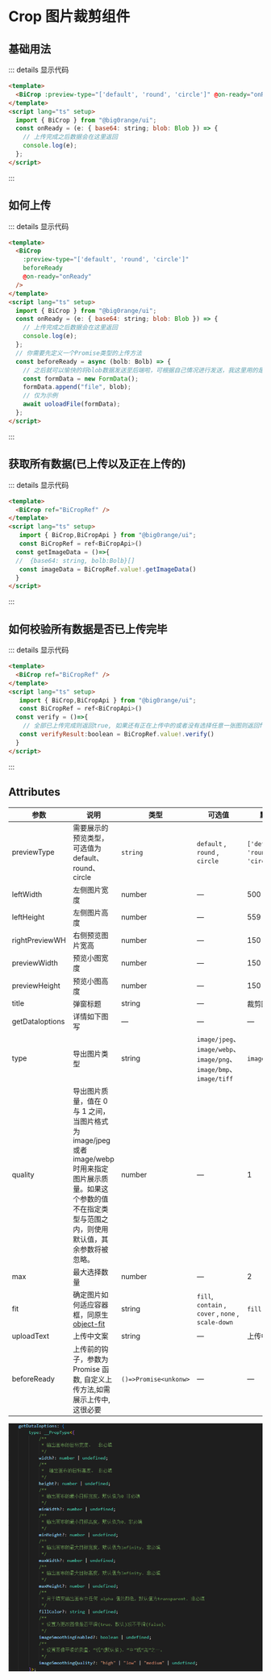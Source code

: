 # Crop 图片裁剪组件

## 基础用法

<BiCrop :preview-type="['default', 'round', 'circle']"  />

::: details 显示代码

```html
<template>
  <BiCrop :preview-type="['default', 'round', 'circle']" @on-ready="onReady" />
</template>
<script lang="ts" setup>
  import { BiCrop } from "@big0range/ui";
  const onReady = (e: { base64: string; blob: Blob }) => {
    // 上传完成之后数据会在这里返回
    console.log(e);
  };
</script>
```

:::

## 如何上传

::: details 显示代码

```html
<template>
  <BiCrop
    :preview-type="['default', 'round', 'circle']"
    beforeReady
    @on-ready="onReady"
  />
</template>
<script lang="ts" setup>
  import { BiCrop } from "@big0range/ui";
  const onReady = (e: { base64: string; blob: Blob }) => {
    // 上传完成之后数据会在这里返回
    console.log(e);
  };
  // 你需要先定义一个Promise类型的上传方法
  const beforeReady = async (bolb: Bolb) => {
    // 之后就可以愉快的将blob数据发送至后端啦，可根据自己情况进行发送，我这里用的是自己封装的request
    const formData = new FormData();
    formData.append("file", blob);
    // 仅为示例
    await uoloadFile(formData);
  };
</script>
```

:::

## 获取所有数据(已上传以及正在上传的)

::: details 显示代码

```html
<template>
  <BiCrop ref="BiCropRef" />
</template>
<script lang="ts" setup>
   import { BiCrop,BiCropApi } from "@big0range/ui";
   const BiCropRef = ref<BiCropApi>()
  const getImageData = ()=>{
  //  {base64: string, bolb:Bolb}[]
   const imageData = BiCropRef.value!.getImageData()
  }
</script>
```

:::

## 如何校验所有数据是否已上传完毕

::: details 显示代码

```html
<template>
  <BiCrop ref="BiCropRef" />
</template>
<script lang="ts" setup>
   import { BiCrop,BiCropApi } from "@big0range/ui";
   const BiCropRef = ref<BiCropApi>()
  const verify = ()=>{
    // 全部已上传完成则返回true, 如果还有正在上传中的或者没有选择任意一张图则返回false
   const verifyResult:boolean = BiCropRef.value!.verify()
  }
</script>
```

:::

## Attributes

| 参数            | 说明                                                                                                                                                                     | 类型                  | 可选值                                                             | 默认                             |
| --------------- | ------------------------------------------------------------------------------------------------------------------------------------------------------------------------ | --------------------- | ------------------------------------------------------------------ | -------------------------------- |
| previewType     | 需要展示的预览类型，可选值为 default、round、circle                                                                                                                      | `string`              | `default` , `round` , `circle`                                     | `['default', 'round', 'circle']` |
| leftWidth       | 左侧图片宽度                                                                                                                                                             | number                | —                                                                  | 500                              |
| leftHeight      | 左侧图片高度                                                                                                                                                             | number                | —                                                                  | 559                              |
| rightPreviewWH  | 右侧预览图片宽高                                                                                                                                                         | number                | —                                                                  | 150                              |
| previewWidth    | 预览小图宽度                                                                                                                                                             | number                | —                                                                  | 150                              |
| previewHeight   | 预览小图高度                                                                                                                                                             | number                | —                                                                  | 150                              |
| title           | 弹窗标题                                                                                                                                                                 | string                | —                                                                  | 裁剪图片                         |
| getDataIoptions | 详情如下图写                                                                                                                                   | —                     | —                                                                  | —                                |
| type            | 导出图片类型                                                                                                                                                             | string                | `image/jpeg`、`image/webp`、`image/png`、`image/bmp`、`image/tiff` | `image/png`                      |
| quality         | 导出图片质量，值在 0 与 1 之间，当图片格式为 image/jpeg 或者 image/webp 时用来指定图片展示质量。如果这个参数的值不在指定类型与范围之内，则使用默认值，其余参数将被忽略。 | number                | —                                                                  | 1                                |
| max             | 最大选择数量                                                                                                                                                             | number                | —                                                                  | 2                                |
| fit             | 确定图片如何适应容器框，同原生 [object-fit](https://developer.mozilla.org/en-US/docs/Web/CSS/object-fit)                                                                 | string                | `fill`, `contain` , `cover` , `none` , `scale-down`                | `fill`                           |
| uploadText      | 上传中文案                                                                                                                                                               | string                | —                                                                  | 上传中                           |
| beforeReady     | 上传前的钩子，参数为 Promise 函数, 自定义上传方法,如需展示上传中,这很必要                                                                                                | `()=>Promise<unkonw>` | —                                                                  | —                                |

![示例](/getDataIoptions.png)